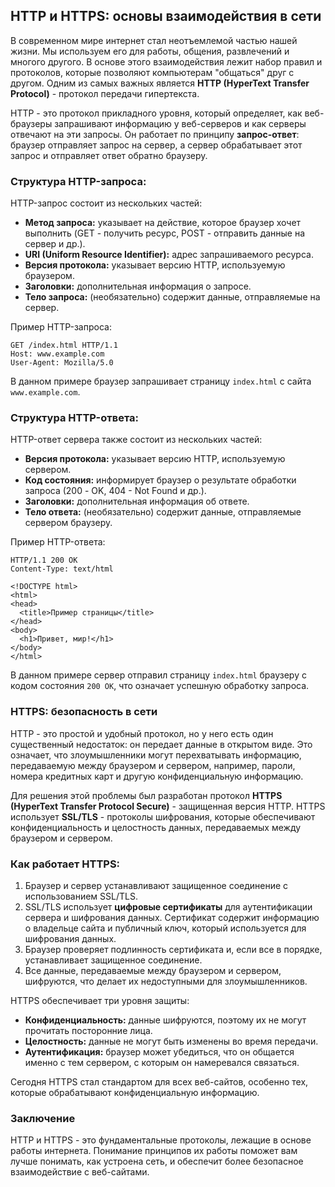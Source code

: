 ## HTTP и HTTPS: основы взаимодействия в сети

В современном мире интернет стал неотъемлемой частью нашей жизни. Мы используем его для работы, общения, развлечений и многого другого. В основе этого взаимодействия лежит набор правил и протоколов, которые позволяют компьютерам "общаться" друг с другом. Одним из самых важных является **HTTP (HyperText Transfer Protocol)** - протокол передачи гипертекста. 

HTTP - это протокол прикладного уровня, который определяет, как веб-браузеры запрашивают информацию у веб-серверов и как серверы отвечают на эти запросы. Он работает по принципу **запрос-ответ**: браузер отправляет запрос на сервер, а сервер обрабатывает этот запрос и отправляет ответ обратно браузеру. 

### Структура HTTP-запроса:

HTTP-запрос состоит из нескольких частей:

* **Метод запроса:** указывает на действие, которое браузер хочет выполнить (GET - получить ресурс, POST - отправить данные на сервер и др.).
* **URI (Uniform Resource Identifier):**  адрес запрашиваемого ресурса.
* **Версия протокола:**  указывает версию HTTP, используемую браузером.
* **Заголовки:**  дополнительная информация о запросе.
* **Тело запроса:** (необязательно)  содержит данные, отправляемые на сервер.

Пример HTTP-запроса:

```
GET /index.html HTTP/1.1
Host: www.example.com
User-Agent: Mozilla/5.0 
```

В данном примере браузер запрашивает страницу `index.html` с сайта `www.example.com`.

### Структура HTTP-ответа:

HTTP-ответ сервера также состоит из нескольких частей:

* **Версия протокола:**  указывает версию HTTP, используемую сервером.
* **Код состояния:**  информирует браузер о результате обработки запроса (200 - OK, 404 - Not Found и др.).
* **Заголовки:**  дополнительная информация об ответе.
* **Тело ответа:** (необязательно)  содержит данные, отправляемые сервером браузеру.

Пример HTTP-ответа:

```
HTTP/1.1 200 OK
Content-Type: text/html

<!DOCTYPE html>
<html>
<head>
  <title>Пример страницы</title>
</head>
<body>
  <h1>Привет, мир!</h1>
</body>
</html>
```

В данном примере сервер отправил страницу `index.html` браузеру с кодом состояния `200 OK`, что означает успешную обработку запроса. 

### HTTPS: безопасность в сети

HTTP - это простой и удобный протокол, но у него есть один существенный недостаток: он передает данные в открытом виде. Это означает, что злоумышленники могут перехватывать информацию, передаваемую между браузером и сервером, например, пароли, номера кредитных карт и другую конфиденциальную информацию.

Для решения этой проблемы был разработан протокол **HTTPS (HyperText Transfer Protocol Secure)** - защищенная версия HTTP. HTTPS использует **SSL/TLS** - протоколы шифрования, которые обеспечивают конфиденциальность и целостность данных, передаваемых между браузером и сервером.

### Как работает HTTPS:

1. Браузер и сервер устанавливают защищенное соединение с использованием SSL/TLS.
2.  SSL/TLS использует **цифровые сертификаты** для аутентификации сервера и шифрования данных. Сертификат содержит информацию о владельце сайта и публичный ключ, который используется для шифрования данных.
3. Браузер проверяет подлинность сертификата и, если все в порядке, устанавливает защищенное соединение.
4.  Все данные, передаваемые между браузером и сервером, шифруются, что делает их недоступными для злоумышленников.

HTTPS обеспечивает три уровня защиты:

* **Конфиденциальность:**  данные шифруются, поэтому их не могут прочитать посторонние лица.
* **Целостность:**  данные не могут быть изменены во время передачи.
* **Аутентификация:**  браузер может убедиться, что он общается именно с тем сервером, с которым он намеревался связаться.

Сегодня HTTPS стал стандартом для всех веб-сайтов, особенно тех, которые обрабатывают конфиденциальную информацию. 

### Заключение

HTTP и HTTPS - это фундаментальные протоколы, лежащие в основе работы интернета. Понимание принципов их работы поможет вам лучше понимать, как устроена сеть, и обеспечит более безопасное взаимодействие с веб-сайтами. 
